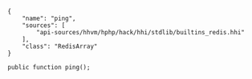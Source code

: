 ``` yamlmeta
{
    "name": "ping",
    "sources": [
        "api-sources/hhvm/hphp/hack/hhi/stdlib/builtins_redis.hhi"
    ],
    "class": "RedisArray"
}
```




``` Hack
public function ping();
```
<!-- HHAPIDOC -->
